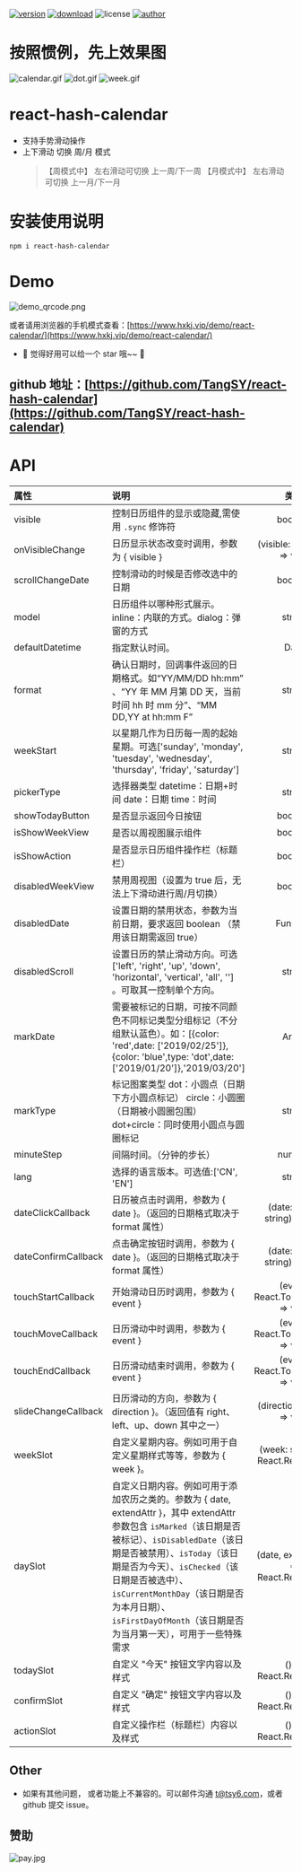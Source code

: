 [![version](https://img.shields.io/npm/v/react-hash-calendar.svg)](https://www.npmjs.com/package/react-hash-calendar)
[![download](https://img.shields.io/npm/dt/react-hash-calendar.svg)](https://www.npmjs.com/package/react-hash-calendar)
![license](https://img.shields.io/badge/license-MIT-blue.svg)
[![author](https://img.shields.io/badge/author-HashTang-orange.svg)](https://www.hxkj.vip)

# 按照惯例，先上效果图

![calendar.gif](https://www.hxkj.vip/demo/calendar/calendar.gif)
![dot.gif](https://www.hxkj.vip/demo/calendar/dot.gif)
![week.gif](https://www.hxkj.vip/demo/calendar/week.gif)

# react-hash-calendar

- 支持手势滑动操作
- 上下滑动 切换 周/月 模式
  > 【周模式中】 左右滑动可切换 上一周/下一周
  > 【月模式中】 左右滑动可切换 上一月/下一月

# 安装使用说明

```
npm i react-hash-calendar
```

# Demo

![demo_qrcode.png](https://www.hxkj.vip/demo/react-calendar/demo.png)

或者请用浏览器的手机模式查看：[https://www.hxkj.vip/demo/react-calendar/](https://www.hxkj.vip/demo/react-calendar/)

- 🎉 觉得好用可以给一个 star 哦~~ 🎉

## github 地址：[https://github.com/TangSY/react-hash-calendar](https://github.com/TangSY/react-hash-calendar)

# API

| 属性                | 说明                                                                                                                                                                                                                                                                                                                                                 |                 类型                  |      默认      |
| :------------------ | :--------------------------------------------------------------------------------------------------------------------------------------------------------------------------------------------------------------------------------------------------------------------------------------------------------------------------------------------------- | :-----------------------------------: | :------------: |
| visible             | 控制日历组件的显示或隐藏,需使用 `.sync` 修饰符                                                                                                                                                                                                                                                                                                       |                boolean                |     false      |
| onVisibleChange     | 日历显示状态改变时调用，参数为 { visible }                                                                                                                                                                                                                                                                                                           |      (visible: boolean) => void       |       -        |
| scrollChangeDate    | 控制滑动的时候是否修改选中的日期                                                                                                                                                                                                                                                                                                                     |                boolean                |      true      |
| model               | 日历组件以哪种形式展示。inline：内联的方式。dialog：弹窗的方式                                                                                                                                                                                                                                                                                       |                string                 |     inline     |
| defaultDatetime     | 指定默认时间。                                                                                                                                                                                                                                                                                                                                       |                 Date                  |      now       |
| format              | 确认日期时，回调事件返回的日期格式。如“YY/MM/DD hh:mm” 、“YY 年 MM 月第 DD 天，当前时间 hh 时 mm 分”、“MM DD,YY at hh:mm F”                                                                                                                                                                                                                          |                string                 | YY/MM/DD hh:mm |
| weekStart           | 以星期几作为日历每一周的起始星期。可选['sunday', 'monday', 'tuesday', 'wednesday', 'thursday', 'friday', 'saturday']                                                                                                                                                                                                                                 |                string                 |     sunday     |
| pickerType          | 选择器类型 datetime：日期+时间 date：日期 time：时间                                                                                                                                                                                                                                                                                                 |                string                 |    datetime    |
| showTodayButton     | 是否显示返回今日按钮                                                                                                                                                                                                                                                                                                                                 |                boolean                |      true      |
| isShowWeekView      | 是否以周视图展示组件                                                                                                                                                                                                                                                                                                                                 |                boolean                |     false      |
| isShowAction        | 是否显示日历组件操作栏（标题栏）                                                                                                                                                                                                                                                                                                                     |                boolean                |      true      |
| disabledWeekView    | 禁用周视图（设置为 true 后，无法上下滑动进行周/月切换）                                                                                                                                                                                                                                                                                              |                boolean                |     false      |
| disabledDate        | 设置日期的禁用状态，参数为当前日期，要求返回 boolean （禁用该日期需返回 true）                                                                                                                                                                                                                                                                       |               Function                |       -        |
| disabledScroll      | 设置日历的禁止滑动方向。可选['left', 'right', 'up', 'down', 'horizontal', 'vertical', 'all', ''] 。可取其一控制单个方向。                                                                                                                                                                                                                            |                string                 |       ''       |
| markDate            | 需要被标记的日期，可按不同颜色不同标记类型分组标记（不分组默认蓝色）。如：[{color: 'red',date: ['2019/02/25']},{color: 'blue',type: 'dot',date: ['2019/01/20']},'2019/03/20']                                                                                                                                                                        |                 Array                 |       []       |
| markType            | 标记图案类型 dot：小圆点（日期下方小圆点标记） circle：小圆圈（日期被小圆圈包围） dot+circle：同时使用小圆点与圆圈标记                                                                                                                                                                                                                               |                string                 |      dot       |
| minuteStep          | 间隔时间。（分钟的步长）                                                                                                                                                                                                                                                                                                                             |                number                 |       1        |
| lang                | 选择的语言版本。可选值:['CN', 'EN']                                                                                                                                                                                                                                                                                                                  |                string                 |       CN       |
| dateClickCallback   | 日历被点击时调用，参数为 { date }。（返回的日期格式取决于 format 属性）                                                                                                                                                                                                                                                                              |    (date: Date \| string) => void     |       -        |
| dateConfirmCallback | 点击确定按钮时调用，参数为 { date }。（返回的日期格式取决于 format 属性）                                                                                                                                                                                                                                                                            |    (date: Date \| string) => void     |       -        |
| touchStartCallback  | 开始滑动日历时调用，参数为 { event }                                                                                                                                                                                                                                                                                                                 |   (event: React.TouchEvent) => void   |       -        |
| touchMoveCallback   | 日历滑动中时调用，参数为 { event }                                                                                                                                                                                                                                                                                                                   |   (event: React.TouchEvent) => void   |       -        |
| touchEndCallback    | 日历滑动结束时调用，参数为 { event }                                                                                                                                                                                                                                                                                                                 |   (event: React.TouchEvent) => void   |       -        |
| slideChangeCallback | 日历滑动的方向，参数为 { direction }。（返回值有 right、left、up、down 其中之一）                                                                                                                                                                                                                                                                    |      (direction: string) => void      |       -        |
| weekSlot            | 自定义星期内容。例如可用于自定义星期样式等等，参数为 { week }。                                                                                                                                                                                                                                                                                      |   (week: string) => React.ReactNode   |       -        |
| daySlot             | 自定义日期内容。例如可用于添加农历之类的。参数为 { date, extendAttr }，其中 extendAttr 参数包含 `isMarked`（该日期是否被标记）、`isDisabledDate`（该日期是否被禁用）、`isToday`（该日期是否为今天）、`isChecked`（该日期是否被选中）、`isCurrentMonthDay`（该日期是否为本月日期）、`isFirstDayOfMonth`（该日期是否为当月第一天），可用于一些特殊需求 | (date, extendAttr) => React.ReactNode |       -        |
| todaySlot           | 自定义 "今天" 按钮文字内容以及样式                                                                                                                                                                                                                                                                                                                   |         () => React.ReactNode         |       -        |
| confirmSlot         | 自定义 "确定" 按钮文字内容以及样式                                                                                                                                                                                                                                                                                                                   |         () => React.ReactNode         |       -        |
| actionSlot          | 自定义操作栏（标题栏）内容以及样式                                                                                                                                                                                                                                                                                                                   |         () => React.ReactNode         |       -        |

## Other

- 如果有其他问题， 或者功能上不兼容的。可以邮件沟通 t@tsy6.com，或者 github 提交 issue。

## 赞助

![pay.jpg](https://www.hxkj.vip/demo/calendar/pay.jpg)
